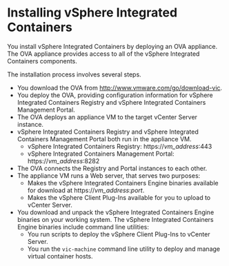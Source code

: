 # Installing vSphere Integrated Containers #

You install vSphere Integrated Containers by deploying an OVA appliance. The OVA appliance provides access to all of the vSphere Integrated Containers components.

The installation process involves several steps.

- You download the OVA from http://www.vmware.com/go/download-vic.
- You deploy the OVA, providing configuration information for vSphere Integrated Containers Registry and vSphere Integrated Containers Management Portal.
- The OVA deploys an appliance VM to the target vCenter Server instance.
- vSphere Integrated Containers Registry and vSphere Integrated Containers Management Portal both run in the appliance VM. 
  - vSphere Integrated Containers Registry: https://<i>vm_address</i>:443
  - vSphere Integrated Containers Management Portal: https://<i>vm_address</i>:8282
- The OVA connects the Registry and Portal instances to each other.
- The appliance VM runs a Web server, that serves two purposes:
  - Makes the vSphere Integrated Containers Engine binaries available for download at https://<i>vm_address</i>:<i>port</i>.
  - Makes the vSphere Client Plug-Ins available for you to upload to vCenter Server.
- You download and unpack the vSphere Integrated Containers Engine binaries on your working system. The vSphere Integrated Containers Engine binaries include command line utilities:
  - You run scripts to deploy the vSphere Client Plug-Ins to vCenter Server.
  - You run the `vic-machine` command line utility to deploy and manage virtual container hosts.